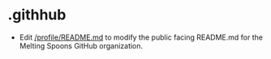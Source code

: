 # .githhub

- Edit [/profile/README.md](/profile/README.md) to modify the public facing README.md for the Melting Spoons GitHub organization.
